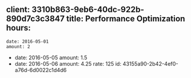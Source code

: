 client: 3310b863-9eb6-40dc-922b-890d7c3c3847
title: Performance Optimization
hours:
  -
    date: 2016-05-01
    amount: 2
  -
    date: 2016-05-05
    amount: 1.5
  -
    date: 2016-05-06
    amount: 4.25
rate: 125
id: 43155a90-2b42-4ef0-a76d-6d0022c1d4d6
